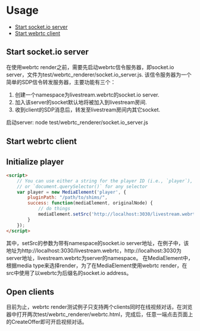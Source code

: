 # Usage
* [Start socket.io server](#server)
* [Start webrtc client](#client)

<a id="server"></a>
## Start socket.io server
在使用webrtc render之前，需要先启动webrtc信令服务器，即socket.io server，文件为test/webrtc_renderer/socket.io_server.js.
该信令服务器为一个简单的SDP信令转发服务器，主要功能有三个：
1. 创建一个namespace为livestream.webrtc的socket.io server.
2. 加入该server的socket默认地将被加入到livestream房间.
3. 收到client的SDP消息后，转发至livestream房间内其它socket.

启动server:
node test/webrtc_renderer/socket.io_server.js

<a id="client"></a>
## Start webrtc client

## Initialize player
```html
<script>
	// You can use either a string for the player ID (i.e., `player`), 
	// or `document.querySelector()` for any selector
	var player = new MediaElement('player', {
		pluginPath: "/path/to/shims/",
		success: function(mediaElement, originalNode) {
			// do things
			mediaElement.setSrc('http://localhost:3030/livestream.webrtc');
		}
	});
</script>
```
其中，setSrc的参数为带有namespace的socket.io server地址，在例子中，该地址为http://localhost:3030/livestream.webrtc，http://localhost:3030为server地址，livestream.webrtc为server的namespace。
在MediaElement中，根据media type来选择render，为了在MediaElement使用webrtc render，在src中使用了以webrtc为后缀名的socket.io address。
## Open clients
目前为止，webrtc render测试例子只支持两个clients同时在线视频对话，在浏览器中打开两次test/webrtc_renderer/webrtc.html，完成后，任意一端点击页面上的CreateOffer即可开启视频对话。

